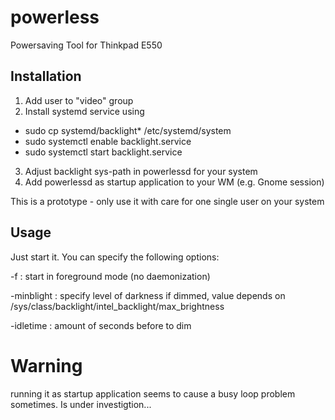 # powerless
Powersaving Tool for Thinkpad E550

## Installation
1. Add user to "video" group
2. Install systemd service using
* sudo cp systemd/backlight* /etc/systemd/system
* sudo systemctl enable backlight.service
* sudo systemctl start backlight.service
3. Adjust backlight sys-path in powerlessd for your system
4. Add powerlessd as startup application to your WM (e.g. Gnome session)

This is a prototype - only use it with care for one single user on your system

## Usage
Just start it. You can specify the following options:

-f                : start in foreground mode (no daemonization)

-minblight <value>: specify level of darkness if dimmed, value depends on 
                    /sys/class/backlight/intel_backlight/max_brightness

-idletime <value> : amount of seconds before to dim

# Warning
running it as startup application seems to cause a busy loop problem sometimes. Is under investigtion...
